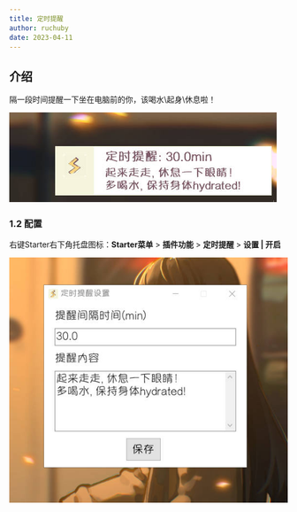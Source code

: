 ```yaml
---
title: 定时提醒
author: ruchuby
date: 2023-04-11
---
```


## 介绍

隔一段时间提醒一下坐在电脑前的你，该喝水\起身\休息啦！

![定时提醒:主界面](./images/timed-reminder-1.jpg)

### 1.2 配置

右键Starter右下角托盘图标：**Starter菜单** > **插件功能** > **定时提醒** > **设置 | 开启**  

![定时提醒:配置界面](./images/timed-reminder-2.jpg)